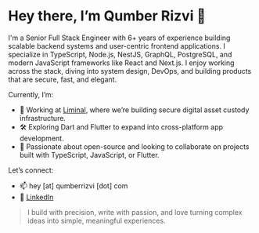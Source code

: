 # Hey there, I’m Qumber Rizvi 👋

I'm a Senior Full Stack Engineer with 6+ years of experience building scalable backend systems and user-centric frontend applications. I specialize in TypeScript, Node.js, NestJS, GraphQL, PostgreSQL, and modern JavaScript frameworks like React and Next.js. I enjoy working across the stack, diving into system design, DevOps, and building products that are secure, fast, and elegant.

Currently, I’m:
- 💼 Working at [Liminal](https://liminalcustody.com), where we’re building secure digital asset custody infrastructure.
- 🛠 Exploring Dart and Flutter to expand into cross-platform app development.
- 🧠 Passionate about open-source and looking to collaborate on projects built with TypeScript, JavaScript, or Flutter.

Let’s connect:
- 📫 hey [at] qumberrizvi [dot] com
- 💼 [LinkedIn](https://www.linkedin.com/in/qumberrizvi/)

> I build with precision, write with passion, and love turning complex ideas into simple, meaningful experiences.

<!---
qumberrizvi/qumberrizvi is a ✨ special ✨ repository because its `README.md` (this file) appears on your GitHub profile.
--->
